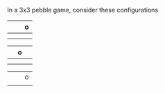 In a 3x3 pebble game, consider these configurations

| | |o|
|---|---|---|
| | | |
| | | | a

| |o| |
|---|---|---|
| | | |
| | | | b

| | | |
|---|---|---|
| | |o|
| | | | c
